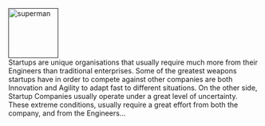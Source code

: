 <div class="bthumb2"><a href=""><img width="100" src="http://cdn.machadogj.com/uploads/2013/09/superman.png" alt="superman"></a></div>
Startups are unique organisations that usually require much more from their Engineers than traditional enterprises. Some of the greatest weapons startups have in order to compete against other companies are both Innovation and Agility to adapt fast to different situations. On the other side, Startup Companies usually operate under a great level of uncertainty. These extreme conditions, usually require a great effort from both the company, and from the Engineers...
